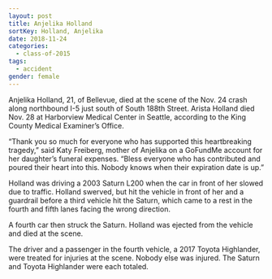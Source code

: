 ```yaml
---
layout: post
title: Anjelika Holland
sortKey: Holland, Anjelika
date: 2018-11-24
categories:
  - class-of-2015
tags:
  - accident
gender: female
---
```

Anjelika Holland, 21, of Bellevue, died at the scene of the Nov. 24 crash along northbound I-5 just south of South 188th Street. Arista Holland died Nov. 28 at Harborview Medical Center in Seattle, according to the King County Medical Examiner’s Office.

“Thank you so much for everyone who has supported this heartbreaking tragedy,” said Katy Freiberg, mother of Anjelika on a GoFundMe account for her daughter’s funeral expenses. “Bless everyone who has contributed and poured their heart into this. Nobody knows when their expiration date is up.”

Holland was driving a 2003 Saturn L200 when the car in front of her slowed due to traffic. Holland swerved, but hit the vehicle in front of her and a guardrail before a third vehicle hit the Saturn, which came to a rest in the fourth and fifth lanes facing the wrong direction.

A fourth car then struck the Saturn. Holland was ejected from the vehicle and died at the scene. 

The driver and a passenger in the fourth vehicle, a 2017 Toyota Highlander, were treated for injuries at the scene. Nobody else was injured. The Saturn and Toyota Highlander were each totaled.